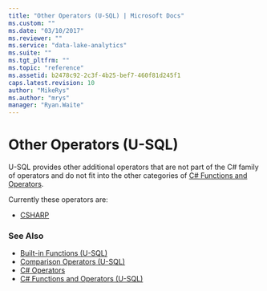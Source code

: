 ```yaml
---
title: "Other Operators (U-SQL) | Microsoft Docs"
ms.custom: ""
ms.date: "03/10/2017"
ms.reviewer: ""
ms.service: "data-lake-analytics"
ms.suite: ""
ms.tgt_pltfrm: ""
ms.topic: "reference"
ms.assetid: b2478c92-2c3f-4b25-bef7-460f81d245f1
caps.latest.revision: 10
author: "MikeRys"
ms.author: "mrys"
manager: "Ryan.Waite"
---
```

# Other Operators (U-SQL)
U-SQL provides other additional operators that are not part of the C# family of operators and do not fit into the other categories of [C# Functions and Operators](csharp-functions-and-operators-u-sql.md). 

Currently these operators are: 
* [CSHARP](csharp-u-sql.md)


### See Also 
* [Built-in Functions (U-SQL)](built-in-functions-u-sql.md) 
* [Comparison Operators (U-SQL)](comparison-operators-u-sql.md) 
* [C# Operators](https://msdn.microsoft.com/library/6a71f45d.aspx)  
* [C# Functions and Operators (U-SQL)](csharp-functions-and-operators-u-sql.md)




